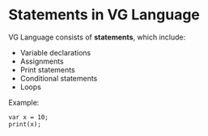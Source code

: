# Statements in VG Language

VG Language consists of **statements**, which include:
- Variable declarations
- Assignments
- Print statements
- Conditional statements
- Loops

Example:
```vg
var x = 10;
print(x);
```

